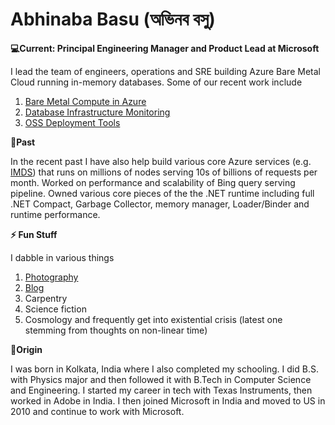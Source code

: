 Abhinaba Basu (অভিনব বসু)
========================

**💻Current: Principal Engineering Manager and Product Lead at Microsoft**

I lead the team of engineers, operations and SRE building Azure Bare Metal Cloud running in-memory databases. 
Some of our recent work include
1. [Bare Metal Compute in Azure](https://blog.bonggeek.com/2020/04/managing-baremetal-blades-in-azure.html)
2. [Database Infrastructure Monitoring](https://blog.bonggeek.com/2020/06/building-azure-monitor-for-sap-solutions.html)
3. [OSS Deployment Tools](https://github.com/azure/sap-hana)

**🔭Past**

In the recent past I have also help build various core Azure services (e.g. [IMDS](https://blog.bonggeek.com/2017/09/designing-azure-metadata-service.html)) that runs on millions of nodes serving 10s of billions of requests per month. Worked on performance and scalability of Bing query serving pipeline. Owned various core pieces of the the .NET runtime including full .NET Compact, Garbage Collector, memory manager, Loader/Binder and runtime performance.

**⚡ Fun Stuff**

I dabble in various things
1. [Photography](http://bonggeek.com/Photography/Index.html)
2. [Blog](https://blog.bonggeek.com)
3. Carpentry
4. Science fiction
4. Cosmology and frequently get into existential crisis (latest one stemming from thoughts on non-linear time)

**📜Origin**

I was born in Kolkata, India where I also completed my schooling. I did B.S. with Physics major and then followed it with B.Tech in Computer Science and Engineering. I started my career in tech with Texas Instruments, then worked in Adobe in India. I then joined Microsoft in India and moved to US in 2010 and continue to work with Microsoft.

<!--
Here are some ideas to get you started:

- 🔭 I’m currently working on ...
- 🌱 I’m currently learning ...
- 👯 I’m looking to collaborate on ...
- 🤔 I’m looking for help with ...
- 💬 Ask me about ...
- 📫 How to reach me: ...
- 😄 Pronouns: ...
- ⚡ Fun fact: ...
-->
